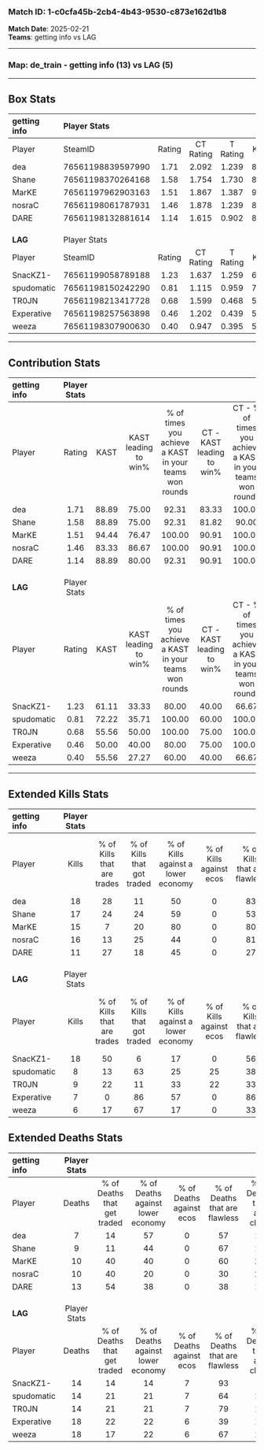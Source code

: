 ### Match ID: 1-c0cfa45b-2cb4-4b43-9530-c873e162d1b8  
**Match Date**: 2025-02-21  
**Teams**: getting info vs LAG  

---  

### **Map**: de_train - getting info (13) vs LAG (5)  
---  

## Box Stats  

| **getting info** | Player Stats      |        |           |          |       |      |       |         |        |      |     |
| :- | :- | :-: | :-: | :-: | :-: | :-: | :-: | :-: | :-: | :-: | :-: |
| Player           | SteamID           | Rating | CT Rating | T Rating | KAST  | ADR  | Kills | Assists | Deaths | K/D  | HS% |
| dea              | 76561198839597990 |  1.71  |   2.092   |  1.239   | 88.89 | 97.3 |  18   |    5    |   7    | 2.57 | 27  |
| Shane            | 76561198370264168 |  1.58  |   1.754   |  1.730   | 88.89 | 96.9 |  17   |    2    |   9    | 1.89 | 76  |
| MarKE            | 76561197962903163 |  1.51  |   1.867   |  1.387   | 94.44 | 90.3 |  15   |    8    |   10   | 1.50 | 40  |
| nosraC           | 76561198061787931 |  1.46  |   1.878   |  1.239   | 83.33 | 94.5 |  16   |    3    |   10   | 1.60 | 68  |
| DARE             | 76561198132881614 |  1.14  |   1.615   |  0.902   | 88.89 | 78.6 |  11   |    7    |   13   | 0.85 | 63  |
|                  |                   |        |           |          |       |      |       |         |        |      |     |
|                  |                   |        |           |          |       |      |       |         |        |      |     |
|                  |                   |        |           |          |       |      |       |         |        |      |     |
| **LAG**          | Player Stats      |        |           |          |       |      |       |         |        |      |     |
| Player           | SteamID           | Rating | CT Rating | T Rating | KAST  | ADR  | Kills | Assists | Deaths | K/D  | HS% |
| SnacKZ1-         | 76561199058789188 |  1.23  |   1.637   |  1.259   | 61.11 | 80.4 |  18   |    3    |   14   | 1.29 | 77  |
| spudomatic       | 76561198150242290 |  0.81  |   1.115   |  0.959   | 72.22 | 69.9 |   8   |    5    |   14   | 0.57 | 75  |
| TR0JN            | 76561198213417728 |  0.68  |   1.599   |  0.468   | 55.56 | 58.6 |   9   |    2    |   14   | 0.64 | 66  |
| Experative       | 76561198257563898 |  0.46  |   1.202   |  0.439   | 50.00 | 65.9 |   7   |    4    |   18   | 0.39 | 57  |
| weeza            | 76561198307900630 |  0.40  |   0.947   |  0.395   | 55.56 | 50.8 |   6   |    2    |   18   | 0.33 | 66  |
---  

## Contribution Stats  

| **getting info** | Player Stats |       |                      |                                                        |                           |                                                             |                          |                                                            |
| :- | :-: | :-: | :-: | :-: | :-: | :-: | :-: | :-: |
| Player           |    Rating    | KAST  | KAST leading to win% | % of times you achieve a KAST in your teams won rounds | CT - KAST leading to win% | CT - % of times you achieve a KAST in your teams won rounds | T - KAST leading to win% | T - % of times you achieve a KAST in your teams won rounds |
| dea              |     1.71     | 88.89 |        75.00         |                         92.31                          |           83.33           |                           100.00                            |          50.00           |                           66.67                            |
| Shane            |     1.58     | 88.89 |        75.00         |                         92.31                          |           81.82           |                            90.00                            |          60.00           |                           100.00                           |
| MarKE            |     1.51     | 94.44 |        76.47         |                         100.00                         |           90.91           |                           100.00                            |          50.00           |                           100.00                           |
| nosraC           |     1.46     | 83.33 |        86.67         |                         100.00                         |           90.91           |                           100.00                            |          75.00           |                           100.00                           |
| DARE             |     1.14     | 88.89 |        80.00         |                         92.31                          |           90.91           |                           100.00                            |          50.00           |                           66.67                            |
|                  |              |       |                      |                                                        |                           |                                                             |                          |                                                            |
|                  |              |       |                      |                                                        |                           |                                                             |                          |                                                            |
|                  |              |       |                      |                                                        |                           |                                                             |                          |                                                            |
| **LAG**          | Player Stats |       |                      |                                                        |                           |                                                             |                          |                                                            |
| Player           |    Rating    | KAST  | KAST leading to win% | % of times you achieve a KAST in your teams won rounds | CT - KAST leading to win% | CT - % of times you achieve a KAST in your teams won rounds | T - KAST leading to win% | T - % of times you achieve a KAST in your teams won rounds |
| SnacKZ1-         |     1.23     | 61.11 |        33.33         |                         80.00                          |           40.00           |                            66.67                            |          28.57           |                           100.00                           |
| spudomatic       |     0.81     | 72.22 |        35.71         |                         100.00                         |           60.00           |                           100.00                            |          22.22           |                           100.00                           |
| TR0JN            |     0.68     | 55.56 |        50.00         |                         100.00                         |           75.00           |                           100.00                            |          33.33           |                           100.00                           |
| Experative       |     0.46     | 50.00 |        40.00         |                         80.00                          |           75.00           |                           100.00                            |          16.67           |                           50.00                            |
| weeza            |     0.40     | 55.56 |        27.27         |                         60.00                          |           40.00           |                            66.67                            |          16.67           |                           50.00                            |
---  

## Extended Kills Stats  

| **getting info** | Player Stats |                            |                            |                                    |                         |                              |                                 |                                       |                    |           |
| :- | :-: | :-: | :-: | :-: | :-: | :-: | :-: | :-: | :-: | :-: |
| Player           |    Kills     | % of Kills that are trades | % of Kills that got traded | % of Kills against a lower economy | % of Kills against ecos | % of Kills that are flawless | % of Kills that are close duels | % of Kills that are assisted by flash | Pistol Round Kills | AWP Kills |
| dea              |      18      |             28             |             11             |                 50                 |            0            |              83              |                6                |                   6                   |         9          |     4     |
| Shane            |      17      |             24             |             24             |                 59                 |            0            |              53              |               29                |                   0                   |         0          |     3     |
| MarKE            |      15      |             7              |             20             |                 80                 |            0            |              80              |               13                |                   0                   |         0          |     0     |
| nosraC           |      16      |             13             |             25             |                 44                 |            0            |              81              |               13                |                   6                   |         0          |     1     |
| DARE             |      11      |             27             |             18             |                 45                 |            0            |              27              |                9                |                   0                   |         0          |     0     |
|                  |              |                            |                            |                                    |                         |                              |                                 |                                       |                    |           |
|                  |              |                            |                            |                                    |                         |                              |                                 |                                       |                    |           |
|                  |              |                            |                            |                                    |                         |                              |                                 |                                       |                    |           |
| **LAG**          | Player Stats |                            |                            |                                    |                         |                              |                                 |                                       |                    |           |
| Player           |    Kills     | % of Kills that are trades | % of Kills that got traded | % of Kills against a lower economy | % of Kills against ecos | % of Kills that are flawless | % of Kills that are close duels | % of Kills that are assisted by flash | Pistol Round Kills | AWP Kills |
| SnacKZ1-         |      18      |             50             |             6              |                 17                 |            0            |              56              |                0                |                   0                   |         0          |     2     |
| spudomatic       |      8       |             13             |             63             |                 25                 |           25            |              38              |               25                |                   0                   |         0          |     2     |
| TR0JN            |      9       |             22             |             11             |                 33                 |           22            |              33              |               11                |                  11                   |         2          |     2     |
| Experative       |      7       |             0              |             86             |                 57                 |            0            |              86              |               14                |                   0                   |         0          |     1     |
| weeza            |      6       |             17             |             67             |                 17                 |            0            |              33              |               50                |                  17                   |         0          |     1     |
## Extended Deaths Stats  

| **getting info** | Player Stats |                             |                                   |                          |                               |                            |                           |               |
| :- | :-: | :-: | :-: | :-: | :-: | :-: | :-: | :-: |
| Player           |    Deaths    | % of Deaths that get traded | % of Deaths against lower economy | % of Deaths against ecos | % of Deaths that are flawless | % of Deaths that are close | % of Deaths while blinded | Deaths to AWP |
| dea              |      7       |             14              |                57                 |            0             |              57               |             14             |             0             |       1       |
| Shane            |      9       |             11              |                44                 |            0             |              67               |             11             |             0             |       0       |
| MarKE            |      10      |             40              |                40                 |            0             |              60               |             20             |             0             |       0       |
| nosraC           |      10      |             40              |                20                 |            0             |              30               |             20             |            10             |       0       |
| DARE             |      13      |             54              |                38                 |            0             |              38               |             15             |             8             |       1       |
|                  |              |                             |                                   |                          |                               |                            |                           |               |
|                  |              |                             |                                   |                          |                               |                            |                           |               |
|                  |              |                             |                                   |                          |                               |                            |                           |               |
| **LAG**          | Player Stats |                             |                                   |                          |                               |                            |                           |               |
| Player           |    Deaths    | % of Deaths that get traded | % of Deaths against lower economy | % of Deaths against ecos | % of Deaths that are flawless | % of Deaths that are close | % of Deaths while blinded | Deaths to AWP |
| SnacKZ1-         |      14      |             14              |                14                 |            7             |              93               |             0              |             7             |       2       |
| spudomatic       |      14      |             21              |                21                 |            7             |              64               |             14             |             0             |       2       |
| TR0JN            |      14      |             21              |                21                 |            7             |              79               |             14             |             0             |       3       |
| Experative       |      18      |             22              |                22                 |            6             |              39               |             17             |             6             |       0       |
| weeza            |      18      |             17              |                22                 |            6             |              67               |             17             |             0             |       2       |

